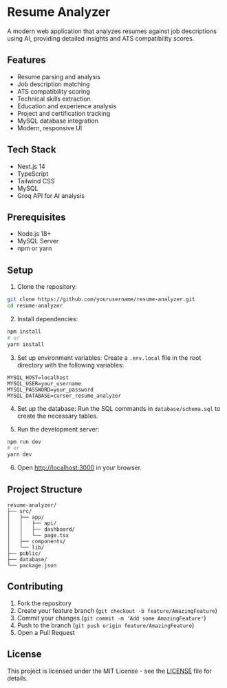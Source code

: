 # Resume Analyzer

A modern web application that analyzes resumes against job descriptions using AI, providing detailed insights and ATS compatibility scores.

## Features

- Resume parsing and analysis
- Job description matching
- ATS compatibility scoring
- Technical skills extraction
- Education and experience analysis
- Project and certification tracking
- MySQL database integration
- Modern, responsive UI

## Tech Stack

- Next.js 14
- TypeScript
- Tailwind CSS
- MySQL
- Groq API for AI analysis

## Prerequisites

- Node.js 18+
- MySQL Server
- npm or yarn

## Setup

1. Clone the repository:

```bash
git clone https://github.com/yourusername/resume-analyzer.git
cd resume-analyzer
```

2. Install dependencies:

```bash
npm install
# or
yarn install
```

3. Set up environment variables:
   Create a `.env.local` file in the root directory with the following variables:

```
MYSQL_HOST=localhost
MYSQL_USER=your_username
MYSQL_PASSWORD=your_password
MYSQL_DATABASE=cursor_resume_analyzer
```

4. Set up the database:
   Run the SQL commands in `database/schema.sql` to create the necessary tables.

5. Run the development server:

```bash
npm run dev
# or
yarn dev
```

6. Open [http://localhost:3000](http://localhost:3000) in your browser.

## Project Structure

```
resume-analyzer/
├── src/
│   ├── app/
│   │   ├── api/
│   │   ├── dashboard/
│   │   └── page.tsx
│   ├── components/
│   └── lib/
├── public/
├── database/
└── package.json
```

## Contributing

1. Fork the repository
2. Create your feature branch (`git checkout -b feature/AmazingFeature`)
3. Commit your changes (`git commit -m 'Add some AmazingFeature'`)
4. Push to the branch (`git push origin feature/AmazingFeature`)
5. Open a Pull Request

## License

This project is licensed under the MIT License - see the [LICENSE](LICENSE) file for details.
